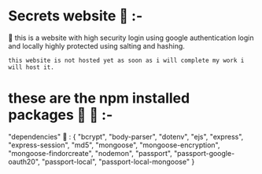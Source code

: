 # Secrets website 🚱  :- 
 
 🦖 this is a website  with high security login using google authentication login and locally highly protected using salting and hashing.  
     
    this website is not hosted yet as soon as i will complete my work i will host it.
 
 
 # these are the npm installed packages 📧  🦖 :-
 "dependencies" 🦖 :  {
      "bcrypt",
      "body-parser",
      "dotenv",
      "ejs",
      "express",
      "express-session",
      "md5",
      "mongoose",
      "mongoose-encryption",
      "mongoose-findorcreate",
      "nodemon",
      "passport",
      "passport-google-oauth20",
      "passport-local",
      "passport-local-mongoose"
  }
